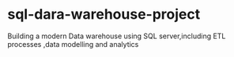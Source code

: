 # sql-dara-warehouse-project
Building a modern Data warehouse using SQL server,including ETL processes ,data modelling and analytics
